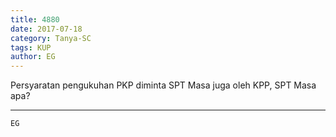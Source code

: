 ```yaml
---
title: 4880
date: 2017-07-18
category: Tanya-SC
tags: KUP
author: EG
---
```


Persyaratan pengukuhan PKP diminta SPT Masa juga oleh KPP, SPT Masa apa?

---



`EG`
